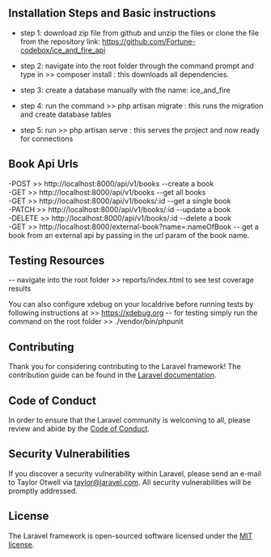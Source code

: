 ## Installation Steps and Basic instructions
- step 1: download zip file from github and unzip the files or clone the file from the repository link: https://github.com/Fortune-codebox/ice_and_fire_api

- step 2: navigate into the root folder through the command prompt and type in >> composer install : this downloads all dependencies.

- step 3: create a database manually with the name: ice_and_fire  

- step 4: run the command >> php artisan migrate : this runs the migration and create database tables

- step 5: run >> php artisan serve : this serves the project and now ready for connections

## Book Api Urls

-POST >> http://localhost:8000/api/v1/books --create a book <br>
-GET >>  http://localhost:8000/api/v1/books --get all books <br>
-GET >> http://localhost:8000/api/v1/books/:id --get a single book <br>
-PATCH >> http://localhost:8000/api/v1/books/:id --update a book <br>
-DELETE >> http://localhost:8000/api/v1/books/:id --delete a book <br>
-GET >> http://localhost:8000/external-book?name=:nameOfBook -- get a book from an external api by passing in the url param of the book name.

## Testing Resources
-- navigate into the root folder >> reports/index.html to see test coverage results

You can also configure xdebug on your localdrive before running tests by following instructions at >> 
https://xdebug.org
-- for testing simply run the command on the root folder >> ./vendor/bin/phpunit

## Contributing

Thank you for considering contributing to the Laravel framework! The contribution guide can be found in the [Laravel documentation](https://laravel.com/docs/contributions).

## Code of Conduct

In order to ensure that the Laravel community is welcoming to all, please review and abide by the [Code of Conduct](https://laravel.com/docs/contributions#code-of-conduct).

## Security Vulnerabilities

If you discover a security vulnerability within Laravel, please send an e-mail to Taylor Otwell via [taylor@laravel.com](mailto:taylor@laravel.com). All security vulnerabilities will be promptly addressed.

## License

The Laravel framework is open-sourced software licensed under the [MIT license](https://opensource.org/licenses/MIT).
